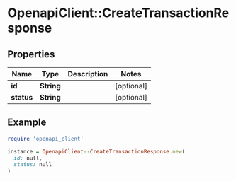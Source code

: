 # OpenapiClient::CreateTransactionResponse

## Properties

| Name | Type | Description | Notes |
| ---- | ---- | ----------- | ----- |
| **id** | **String** |  | [optional] |
| **status** | **String** |  | [optional] |

## Example

```ruby
require 'openapi_client'

instance = OpenapiClient::CreateTransactionResponse.new(
  id: null,
  status: null
)
```

